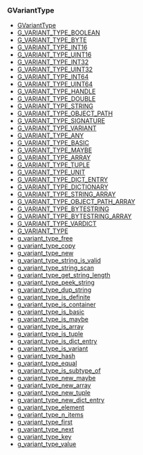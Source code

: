 ### GVariantType

* [GVariantType]()
* [G_VARIANT_TYPE_BOOLEAN]()
* [G_VARIANT_TYPE_BYTE]()
* [G_VARIANT_TYPE_INT16]()
* [G_VARIANT_TYPE_UINT16]()
* [G_VARIANT_TYPE_INT32]()
* [G_VARIANT_TYPE_UINT32]()
* [G_VARIANT_TYPE_INT64]()
* [G_VARIANT_TYPE_UINT64]()
* [G_VARIANT_TYPE_HANDLE]()
* [G_VARIANT_TYPE_DOUBLE]()
* [G_VARIANT_TYPE_STRING]()
* [G_VARIANT_TYPE_OBJECT_PATH]()
* [G_VARIANT_TYPE_SIGNATURE]()
* [G_VARIANT_TYPE_VARIANT]()
* [G_VARIANT_TYPE_ANY]()
* [G_VARIANT_TYPE_BASIC]()
* [G_VARIANT_TYPE_MAYBE]()
* [G_VARIANT_TYPE_ARRAY]()
* [G_VARIANT_TYPE_TUPLE]()
* [G_VARIANT_TYPE_UNIT]()
* [G_VARIANT_TYPE_DICT_ENTRY]()
* [G_VARIANT_TYPE_DICTIONARY]()
* [G_VARIANT_TYPE_STRING_ARRAY]()
* [G_VARIANT_TYPE_OBJECT_PATH_ARRAY]()
* [G_VARIANT_TYPE_BYTESTRING]()
* [G_VARIANT_TYPE_BYTESTRING_ARRAY]()
* [G_VARIANT_TYPE_VARDICT]()
* [G_VARIANT_TYPE]()
* [g_variant_type_free]()
* [g_variant_type_copy]()
* [g_variant_type_new]()
* [g_variant_type_string_is_valid]()
* [g_variant_type_string_scan]()
* [g_variant_type_get_string_length]()
* [g_variant_type_peek_string]()
* [g_variant_type_dup_string]()
* [g_variant_type_is_definite]()
* [g_variant_type_is_container]()
* [g_variant_type_is_basic]()
* [g_variant_type_is_maybe]()
* [g_variant_type_is_array]()
* [g_variant_type_is_tuple]()
* [g_variant_type_is_dict_entry]()
* [g_variant_type_is_variant]()
* [g_variant_type_hash]()
* [g_variant_type_equal]()
* [g_variant_type_is_subtype_of]()
* [g_variant_type_new_maybe]()
* [g_variant_type_new_array]()
* [g_variant_type_new_tuple]()
* [g_variant_type_new_dict_entry]()
* [g_variant_type_element]()
* [g_variant_type_n_items]()
* [g_variant_type_first]()
* [g_variant_type_next]()
* [g_variant_type_key]()
* [g_variant_type_value]()

